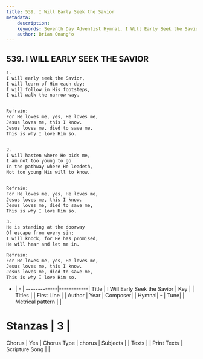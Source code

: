 ```yaml
---
title: 539. I Will Early Seek the Savior
metadata:
    description: 
    keywords: Seventh Day Adventist Hymnal, I Will Early Seek the Savior, , 
    author: Brian Onang'o
---
```



## 539. I WILL EARLY SEEK THE SAVIOR

```txt
1.
I will early seek the Savior,
I will learn of Him each day;
I will follow in His footsteps,
I will walk the narrow way.


Refrain:
For He loves me, yes, He loves me,
Jesus loves me, this I know.
Jesus loves me, died to save me,
This is why I love Him so.


2.
I will hasten where He bids me,
I am not too young to go
In the pathway where He leadeth,
Not too young His will to know.


Refrain:
For He loves me, yes, He loves me,
Jesus loves me, this I know.
Jesus loves me, died to save me,
This is why I love Him so.

3.
He is standing at the doorway
Of escape from every sin;
I will knock, for He has promised,
He will hear and let me in.

Refrain:
For He loves me, yes, He loves me,
Jesus loves me, this I know.
Jesus loves me, died to save me,
This is why I love Him so.

```

- |   -  |
-------------|------------|
Title | I Will Early Seek the Savior |
Key |  |
Titles |  |
First Line |  |
Author | 
Year | 
Composer|  |
Hymnal|  - |
Tune|  |
Metrical pattern | |
# Stanzas | 3 |
Chorus | Yes |
Chorus Type | chorus |
Subjects |  |
Texts |  |
Print Texts | 
Scripture Song |  |
  
